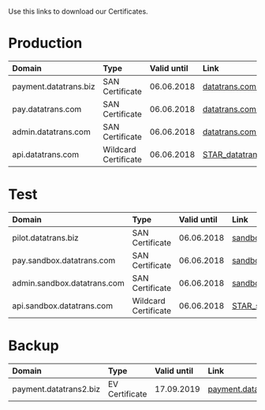 Use this links to download our Certificates.


# Production
| Domain | Type | Valid until | Link |
| :--- | :--- | :--- | :--- |
| payment.datatrans.biz | SAN Certificate | 06.06.2018 | [datatrans.com.zip](https://github.com/datatrans/techinfo.datatrans.ch/raw/master/certs/datatrans.com.zip) |
| pay.datatrans.com | SAN Certificate | 06.06.2018 | [datatrans.com.zip](https://github.com/datatrans/techinfo.datatrans.ch/raw/master/certs/datatrans.com.zip) |
| admin.datatrans.com | SAN Certificate | 06.06.2018 | [datatrans.com.zip](https://github.com/datatrans/techinfo.datatrans.ch/raw/master/certs/datatrans.com.zip) |
| api.datatrans.com | Wildcard Certificate | 06.06.2018 | [STAR\_datatrans.com.zip](https://github.com/datatrans/techinfo.datatrans.ch/raw/master/certs/STAR_datatrans.com.zip) |


# Test
| Domain | Type | Valid until | Link |
| :--- | :--- | :--- | :--- |
| pilot.datatrans.biz | SAN Certificate | 06.06.2018 | [sandbox.datatrans.com.zip](https://github.com/datatrans/techinfo.datatrans.ch/raw/master/certs/sandbox.datatrans.com.zip) |
| pay.sandbox.datatrans.com | SAN Certificate | 06.06.2018 | [sandbox.datatrans.com.zip](https://github.com/datatrans/techinfo.datatrans.ch/raw/master/certs/sandbox.datatrans.com.zip) |
| admin.sandbox.datatrans.com | SAN Certificate | 06.06.2018 | [sandbox.datatrans.com.zip](https://github.com/datatrans/techinfo.datatrans.ch/raw/master/certs/sandbox.datatrans.com.zip) |
| api.sandbox.datatrans.com | Wildcard Certificate | 06.06.2018 | [STAR\_sandbox.datatrans.com.zip](https://github.com/datatrans/techinfo.datatrans.ch/raw/master/certs/STAR_sandbox.datatrans.com.zip) |



# Backup
| Domain | Type | Valid until | Link |
| :--- | :--- | :--- | :--- |
| payment.datatrans2.biz | EV Certificate | 17.09.2019 | [payment.datatrans2.biz.zip](https://github.com/datatrans/techinfo.datatrans.ch/raw/master/certs/payment.datatrans2.biz.zip) |







